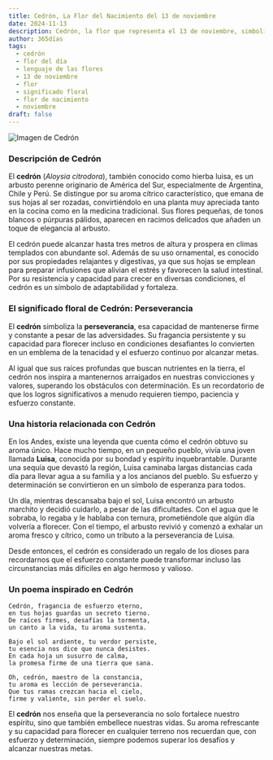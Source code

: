```yaml
---
title: Cedrón, La Flor del Nacimiento del 13 de noviembre
date: 2024-11-13
description: Cedrón, la flor que representa el 13 de noviembre, simboliza Perseverancia. Descubre su fascinante historia, significado en el lenguaje de las flores y una poesía que celebra su belleza.
author: 365días
tags:
  - cedrón
  - flor del día
  - lenguaje de las flores
  - 13 de noviembre
  - flor
  - significado floral
  - flor de nacimiento
  - noviembre
draft: false
---
```



![Imagen de Cedrón](https://cdn.pixabay.com/photo/2013/01/08/01/25/lemon-verbena-74349_1280.jpg#center)


### Descripción de Cedrón

El **cedrón** (_Aloysia citrodora_), también conocido como hierba luisa, es un arbusto perenne originario de América del Sur, especialmente de Argentina, Chile y Perú. Se distingue por su aroma cítrico característico, que emana de sus hojas al ser rozadas, convirtiéndolo en una planta muy apreciada tanto en la cocina como en la medicina tradicional. Sus flores pequeñas, de tonos blancos o púrpuras pálidos, aparecen en racimos delicados que añaden un toque de elegancia al arbusto.

El cedrón puede alcanzar hasta tres metros de altura y prospera en climas templados con abundante sol. Además de su uso ornamental, es conocido por sus propiedades relajantes y digestivas, ya que sus hojas se emplean para preparar infusiones que alivian el estrés y favorecen la salud intestinal. Por su resistencia y capacidad para crecer en diversas condiciones, el cedrón es un símbolo de adaptabilidad y fortaleza.

### El significado floral de Cedrón: Perseverancia

El **cedrón** simboliza la **perseverancia**, esa capacidad de mantenerse firme y constante a pesar de las adversidades. Su fragancia persistente y su capacidad para florecer incluso en condiciones desafiantes lo convierten en un emblema de la tenacidad y el esfuerzo continuo por alcanzar metas.

Al igual que sus raíces profundas que buscan nutrientes en la tierra, el cedrón nos inspira a mantenernos arraigados en nuestras convicciones y valores, superando los obstáculos con determinación. Es un recordatorio de que los logros significativos a menudo requieren tiempo, paciencia y esfuerzo constante.

### Una historia relacionada con Cedrón

En los Andes, existe una leyenda que cuenta cómo el cedrón obtuvo su aroma único. Hace mucho tiempo, en un pequeño pueblo, vivía una joven llamada **Luisa**, conocida por su bondad y espíritu inquebrantable. Durante una sequía que devastó la región, Luisa caminaba largas distancias cada día para llevar agua a su familia y a los ancianos del pueblo. Su esfuerzo y determinación se convirtieron en un símbolo de esperanza para todos.

Un día, mientras descansaba bajo el sol, Luisa encontró un arbusto marchito y decidió cuidarlo, a pesar de las dificultades. Con el agua que le sobraba, lo regaba y le hablaba con ternura, prometiéndole que algún día volvería a florecer. Con el tiempo, el arbusto revivió y comenzó a exhalar un aroma fresco y cítrico, como un tributo a la perseverancia de Luisa.

Desde entonces, el cedrón es considerado un regalo de los dioses para recordarnos que el esfuerzo constante puede transformar incluso las circunstancias más difíciles en algo hermoso y valioso.

### Un poema inspirado en Cedrón

```
Cedrón, fragancia de esfuerzo eterno,  
en tus hojas guardas un secreto tierno.  
De raíces firmes, desafías la tormenta,  
un canto a la vida, tu aroma sustenta.

Bajo el sol ardiente, tu verdor persiste,  
tu esencia nos dice que nunca desistes.  
En cada hoja un susurro de calma,  
la promesa firme de una tierra que sana.

Oh, cedrón, maestro de la constancia,  
tu aroma es lección de perseverancia.  
Que tus ramas crezcan hacia el cielo,  
firme y valiente, sin perder el suelo.
```

El **cedrón** nos enseña que la perseverancia no solo fortalece nuestro espíritu, sino que también embellece nuestras vidas. Su aroma refrescante y su capacidad para florecer en cualquier terreno nos recuerdan que, con esfuerzo y determinación, siempre podemos superar los desafíos y alcanzar nuestras metas.


